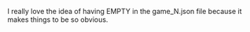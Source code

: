 I really love the idea of having EMPTY in the game_N.json file because it makes things to be so obvious. 